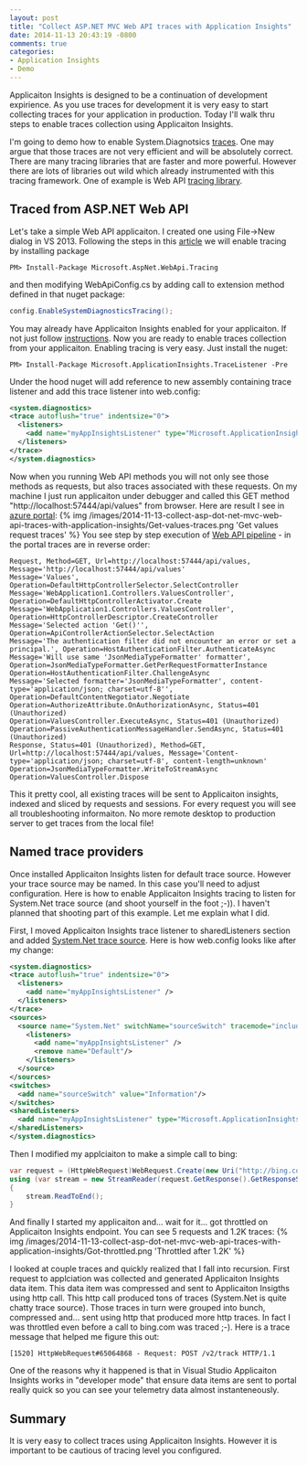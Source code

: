 ```yaml
---
layout: post
title: "Collect ASP.NET MVC Web API traces with Application Insights"
date: 2014-11-13 20:43:19 -0800
comments: true
categories: 
- Application Insights
- Demo
---
```

Applicaiton Insights is designed to be a continuation of development expirience. As you use traces for development it is very easy to start collecting traces for your application in production. Today I'll walk thru steps to enable traces collection using Applicaiton Insights.

I'm going to demo how to enable System.Diagnotsics [traces](http://msdn.microsoft.com/en-us/library/system.diagnostics.trace.aspx). One may argue that those traces are not very efficient and will be absolutely correct. There are many tracing libraries that are faster and more powerful. However there are lots of libraries out wild which already instrumented with this tracing framework. One of example is Web API [tracing library](http://www.nuget.org/packages/Microsoft.AspNet.WebApi.Tracing).

Traced from ASP.NET Web API
---------------------------
Let's take a simple Web API applicaiton. I created one using File->New dialog in VS 2013. Following the steps in this [article](http://www.asp.net/web-api/overview/testing-and-debugging/tracing-in-aspnet-web-api) we will enable tracing by installing package
```
PM> Install-Package Microsoft.AspNet.WebApi.Tracing 
```
and then modifying WebApiConfig.cs by adding call to extension method defined in that nuget package:
``` csharp
config.EnableSystemDiagnosticsTracing();
```
You may already have Applicaiton Insights enabled for your applicaiton. If not just follow [instructions](http://msdn.microsoft.com/library/dn793604.aspx). Now you are ready to enable traces collection from your applicaiton. Enabling tracing is very easy. Just install the nuget:
```
PM> Install-Package Microsoft.ApplicationInsights.TraceListener -Pre 
```
Under the hood nuget will add reference to new assembly containing trace listener and add this trace listener into web.config: 
``` xml
<system.diagnostics>
<trace autoflush="true" indentsize="0">
  <listeners>
    <add name="myAppInsightsListener" type="Microsoft.ApplicationInsights.TraceListener.ApplicationInsightsTraceListener, Microsoft.ApplicationInsights.TraceListener" />
  </listeners>
</trace>
</system.diagnostics>
```
Now when you running Web API methods you will not only see those methods as requests, but also traces associated with these requests. On my machine I just run applicaiton under debugger and called this GET method "http://localhost:57444/api/values" from browser. Here are result I see in [azure portal](http://portal.azure.com):
{% img /images/2014-11-13-collect-asp-dot-net-mvc-web-api-traces-with-application-insights/Get-values-traces.png 'Get values request traces' %}
You see step by step execution of [Web API pipeline](http://www.asp.net/posters/web-api/asp.net-web-api-poster-grayscale.pdf) - in the portal traces are in reverse order:
```
Request, Method=GET, Url=http://localhost:57444/api/values, Message='http://localhost:57444/api/values'
Message='Values', Operation=DefaultHttpControllerSelector.SelectController
Message='WebApplication1.Controllers.ValuesController', Operation=DefaultHttpControllerActivator.Create
Message='WebApplication1.Controllers.ValuesController', Operation=HttpControllerDescriptor.CreateController
Message='Selected action 'Get()'', Operation=ApiControllerActionSelector.SelectAction
Message='The authentication filter did not encounter an error or set a principal.', Operation=HostAuthenticationFilter.AuthenticateAsync
Message='Will use same 'JsonMediaTypeFormatter' formatter', Operation=JsonMediaTypeFormatter.GetPerRequestFormatterInstance
Operation=HostAuthenticationFilter.ChallengeAsync
Message='Selected formatter='JsonMediaTypeFormatter', content-type='application/json; charset=utf-8'', Operation=DefaultContentNegotiator.Negotiate
Operation=AuthorizeAttribute.OnAuthorizationAsync, Status=401 (Unauthorized)
Operation=ValuesController.ExecuteAsync, Status=401 (Unauthorized)
Operation=PassiveAuthenticationMessageHandler.SendAsync, Status=401 (Unauthorized)
Response, Status=401 (Unauthorized), Method=GET, Url=http://localhost:57444/api/values, Message='Content-type='application/json; charset=utf-8', content-length=unknown'
Operation=JsonMediaTypeFormatter.WriteToStreamAsync
Operation=ValuesController.Dispose
```
This it pretty cool, all existing traces will be sent to Applicaiton insights, indexed and sliced by requests and sessions. For every request you will see all troubleshooting informaiton. No more remote desktop to production server to get traces from the local file! 

Named trace providers
---------------------
Once installed Applicaiton Insights listen for default trace source. However your trace source may be named. In this case you'll need to adjust configuration. Here is how to enable Applicaiton Insights tracing to listen for System.Net trace source (and shoot yourself in the foot ;-)). I haven't planned that shooting part of this example. Let me explain what I did.

First, I moved Applicaiton Insights trace listener to sharedListeners section and added [System.Net trace source](http://msdn.microsoft.com/en-us/library/ty48b824.aspx). Here is how web.config looks like after my change:

``` xml
<system.diagnostics>
<trace autoflush="true" indentsize="0">
  <listeners>
    <add name="myAppInsightsListener" />
  </listeners>
</trace>
<sources>
  <source name="System.Net" switchName="sourceSwitch" tracemode="includehex" maxdatasize="1024">
    <listeners>
      <add name="myAppInsightsListener" />
      <remove name="Default"/>
    </listeners>
  </source>
</sources>
<switches>
  <add name="sourceSwitch" value="Information"/>
</switches>
<sharedListeners>
  <add name="myAppInsightsListener" type="Microsoft.ApplicationInsights.TraceListener.ApplicationInsightsTraceListener, Microsoft.ApplicationInsights.TraceListener" />
</sharedListeners>
</system.diagnostics>
```
Then I modified my applciaiton to make a simple call to bing:
``` csharp
var request = (HttpWebRequest)WebRequest.Create(new Uri("http://bing.com"));
using (var stream = new StreamReader(request.GetResponse().GetResponseStream()))
{
    stream.ReadToEnd();
}
```
And finally I started my applicaiton and... wait for it... got throttled on Applicaiton Insights endpoint. You can see 5 requests and 1.2K traces:
{% img /images/2014-11-13-collect-asp-dot-net-mvc-web-api-traces-with-application-insights/Got-throttled.png 'Throttled after 1.2K' %}

I looked at couple traces and quickly realized that I fall into recursion. First request to applciation was collected and generated Applicaiton Insights data item. This data item was compressed and sent to Applicaiton Insigths using http call. This http call produced tons of traces (System.Net is quite chatty trace source). Those traces in turn were grouped into bunch, compressed and... sent using http that produced more http traces. In fact I was throttled even before a call to bing.com was traced ;-). Here is a trace message that helped me figure this out: 
```
[1520] HttpWebRequest#65064868 - Request: POST /v2/track HTTP/1.1 
```
One of the reasons why it happened is that in Visual Studio Applicaiton Insights works in "developer mode" that ensure data items are sent to portal really quick so you can see your telemetry data almost instanteneously.

Summary
-------
It is very easy to collect traces using Applicaiton Insights. However it is important to be cautious of tracing level you configured.